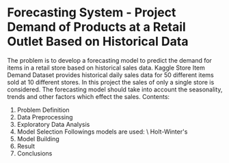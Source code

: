 # Forecasting System - Project Demand of Products at a Retail Outlet Based on Historical Data
The problem is to develop a forecasting model to predict the demand for items in a retail store based on historical sales data. Kaggle Store Item Demand Dataset provides historical daily sales data for 50 different items sold at 10 different stores. In this project the sales of only a single store is considered. The forecasting model should take into account the seasonality, trends and other factors which effect the sales.
Contents:
1. Problem Definition
2. Data Preprocessing
3. Exploratory Data Analysis
4. Model Selection Followings models are used: \\ Holt-Winter's
5. Model Building
6. Result
7. Conclusions
